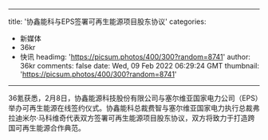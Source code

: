 
---
title: '协鑫能科与EPS签署可再生能源项目股东协议'
categories: 
 - 新媒体
 - 36kr
 - 快讯
headimg: 'https://picsum.photos/400/300?random=8741'
author: 36kr
comments: false
date: Wed, 09 Feb 2022 06:29:24 GMT
thumbnail: 'https://picsum.photos/400/300?random=8741'
---

<div>   
36氪获悉，2月8日，协鑫能源科技股份有限公司与塞尔维亚国家电力公司（EPS）举办可再生能源在线签约仪式。协鑫能科总裁费智与塞尔维亚国家电力执行总裁弗拉迪米尔·马科维奇代表双方签署可再生能源项目股东协议，双方将致力于打造跨国可再生能源合作典范。  
</div>
            